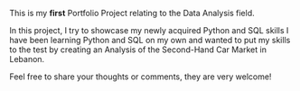 This is my <b>first</b> Portfolio Project relating to the Data Analysis field.

In this project, I try to showcase my newly acquired Python and SQL skills
I have been learning Python and SQL on my own and wanted to put my skills to the test by creating an Analysis of the Second-Hand Car Market in Lebanon.

Feel free to share your thoughts or comments, they are very welcome!
